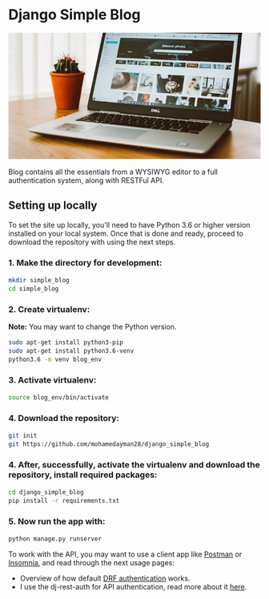 # Django Simple Blog

![image](https://raw.githubusercontent.com/mohamedayman28/simple_blog/master/github_simple_blog.jpg)

Blog contains all the essentials from a WYSIWYG editor to a full authentication system, along with RESTFul API.

## Setting up locally

To set the site up locally, you'll need to have Python 3.6 or higher version installed on your local system. Once that is done and ready, proceed to download the repository with using the next steps.

### 1. Make the directory for development:
```bash
mkdir simple_blog
cd simple_blog
```

### 2. Create virtualenv:

**Note:** You may want to change the Python version.

```bash
sudo apt-get install python3-pip
sudo apt-get install python3.6-venv
python3.6 -m venv blog_env
```

### 3. Activate virtualenv:
```bash
source blog_env/bin/activate
```

### 4. Download the repository:
```bash
git init
git https://github.com/mohamedayman28/django_simple_blog
```

### 4. After, successfully, activate the virtualenv and download the repository, install required packages:
```bash
cd django_simple_blog
pip install -r requirements.txt
```

### 5. Now run the app with:
```bash
python manage.py runserver
```

To work with the API, you may want to use a client app like [Postman](https://www.postman.com/) or [Insomnia](https://insomnia.rest/), and read through the next usage  pages:
* Overview of how default [DRF authentication](https://www.django-rest-framework.org/api-guide/authentication/) works.
* I use the dj-rest-auth for API authentication, read more about it [here](https://dj-rest-auth.readthedocs.io/en/latest/index.html).
